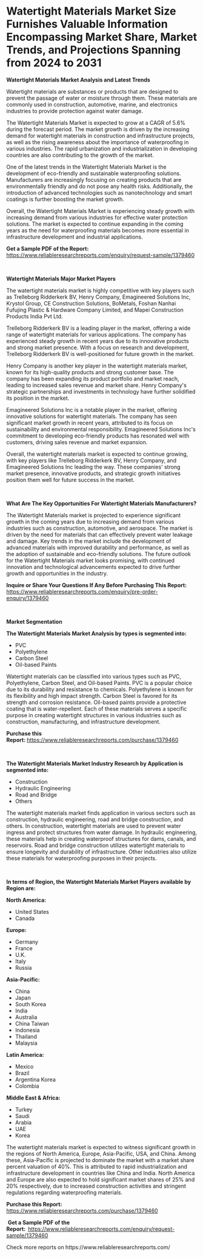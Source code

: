 <p><h1>Watertight Materials Market Size Furnishes Valuable Information Encompassing Market Share, Market Trends, and Projections Spanning from 2024 to 2031</h1></p><p><strong>Watertight Materials Market Analysis and Latest Trends</strong></p>
<p><p>Watertight materials are substances or products that are designed to prevent the passage of water or moisture through them. These materials are commonly used in construction, automotive, marine, and electronics industries to provide protection against water damage.</p><p>The Watertight Materials Market is expected to grow at a CAGR of 5.6% during the forecast period. The market growth is driven by the increasing demand for watertight materials in construction and infrastructure projects, as well as the rising awareness about the importance of waterproofing in various industries. The rapid urbanization and industrialization in developing countries are also contributing to the growth of the market.</p><p>One of the latest trends in the Watertight Materials Market is the development of eco-friendly and sustainable waterproofing solutions. Manufacturers are increasingly focusing on creating products that are environmentally friendly and do not pose any health risks. Additionally, the introduction of advanced technologies such as nanotechnology and smart coatings is further boosting the market growth.</p><p>Overall, the Watertight Materials Market is experiencing steady growth with increasing demand from various industries for effective water protection solutions. The market is expected to continue expanding in the coming years as the need for waterproofing materials becomes more essential in infrastructure development and industrial applications.</p></p>
<p><strong>Get a Sample PDF of the Report:&nbsp;</strong> <a href="https://www.reliableresearchreports.com/enquiry/request-sample/1379460">https://www.reliableresearchreports.com/enquiry/request-sample/1379460</a></p>
<p>&nbsp;</p>
<p><strong>Watertight Materials Major Market Players</strong></p>
<p><p>The watertight materials market is highly competitive with key players such as Trelleborg Ridderkerk BV, Henry Company, Emagineered Solutions Inc, Krystol Group, CE Construction Solutions, BoMetals, Foshan Nanhai Fufujing Plastic & Hardware Company Limited, and Mapei Construction Products India Pvt Ltd.</p><p>Trelleborg Ridderkerk BV is a leading player in the market, offering a wide range of watertight materials for various applications. The company has experienced steady growth in recent years due to its innovative products and strong market presence. With a focus on research and development, Trelleborg Ridderkerk BV is well-positioned for future growth in the market.</p><p>Henry Company is another key player in the watertight materials market, known for its high-quality products and strong customer base. The company has been expanding its product portfolio and market reach, leading to increased sales revenue and market share. Henry Company's strategic partnerships and investments in technology have further solidified its position in the market.</p><p>Emagineered Solutions Inc is a notable player in the market, offering innovative solutions for watertight materials. The company has seen significant market growth in recent years, attributed to its focus on sustainability and environmental responsibility. Emagineered Solutions Inc's commitment to developing eco-friendly products has resonated well with customers, driving sales revenue and market expansion.</p><p>Overall, the watertight materials market is expected to continue growing, with key players like Trelleborg Ridderkerk BV, Henry Company, and Emagineered Solutions Inc leading the way. These companies' strong market presence, innovative products, and strategic growth initiatives position them well for future success in the market.</p></p>
<p>&nbsp;</p>
<p><strong>What Are The Key Opportunities For Watertight Materials Manufacturers?</strong></p>
<p><p>The Watertight Materials market is projected to experience significant growth in the coming years due to increasing demand from various industries such as construction, automotive, and aerospace. The market is driven by the need for materials that can effectively prevent water leakage and damage. Key trends in the market include the development of advanced materials with improved durability and performance, as well as the adoption of sustainable and eco-friendly solutions. The future outlook for the Watertight Materials market looks promising, with continued innovation and technological advancements expected to drive further growth and opportunities in the industry.</p></p>
<p><strong>Inquire or Share Your Questions If Any Before Purchasing This Report:</strong> <a href="https://www.reliableresearchreports.com/enquiry/pre-order-enquiry/1379460">https://www.reliableresearchreports.com/enquiry/pre-order-enquiry/1379460</a></p>
<p>&nbsp;</p>
<p><strong>Market Segmentation</strong></p>
<p><strong>The Watertight Materials Market Analysis by types is segmented into:</strong></p>
<p><ul><li>PVC</li><li>Polyethylene</li><li>Carbon Steel</li><li>Oil-based Paints</li></ul></p>
<p><p>Watertight materials can be classified into various types such as PVC, Polyethylene, Carbon Steel, and Oil-based Paints. PVC is a popular choice due to its durability and resistance to chemicals. Polyethylene is known for its flexibility and high impact strength. Carbon Steel is favored for its strength and corrosion resistance. Oil-based paints provide a protective coating that is water-repellent. Each of these materials serves a specific purpose in creating watertight structures in various industries such as construction, manufacturing, and infrastructure development.</p></p>
<p><strong>Purchase this Report:&nbsp;</strong><a href="https://www.reliableresearchreports.com/purchase/1379460">https://www.reliableresearchreports.com/purchase/1379460</a></p>
<p>&nbsp;</p>
<p><strong>The Watertight Materials Market Industry Research by Application is segmented into:</strong></p>
<p><ul><li>Construction</li><li>Hydraulic Engineering</li><li>Road and Bridge</li><li>Others</li></ul></p>
<p><p>The watertight materials market finds application in various sectors such as construction, hydraulic engineering, road and bridge construction, and others. In construction, watertight materials are used to prevent water ingress and protect structures from water damage. In hydraulic engineering, these materials help in creating waterproof structures for dams, canals, and reservoirs. Road and bridge construction utilizes watertight materials to ensure longevity and durability of infrastructure. Other industries also utilize these materials for waterproofing purposes in their projects.</p></p>
<p>&nbsp;</p>
<p><strong>In terms of Region, the Watertight Materials Market Players available by Region are:</strong></p>
<p>
    <p> <strong> North America: </strong>
        <ul>
            <li>United States</li>
            <li>Canada</li>
        </ul>
        </p> 
    <p> <strong> Europe: </strong>
        <ul>
            <li>Germany</li>
            <li>France</li>
            <li>U.K.</li>
            <li>Italy</li>
            <li>Russia</li>
        </ul>
        </p> 
    <p> <strong> Asia-Pacific: </strong>
        <ul>
            <li>China</li>
            <li>Japan</li>
            <li>South Korea</li>
            <li>India</li>
            <li>Australia</li>
            <li>China Taiwan</li>
            <li>Indonesia</li>
            <li>Thailand</li>
            <li>Malaysia</li>
        </ul>
        </p> 
    <p> <strong> Latin America: </strong>
        <ul>
            <li>Mexico</li>
            <li>Brazil</li>
            <li>Argentina Korea</li>
            <li>Colombia</li>
        </ul>
        </p> 
    <p> <strong> Middle East & Africa: </strong>
        <ul>
            <li>Turkey</li>
            <li>Saudi</li>
            <li>Arabia</li>
            <li>UAE</li>
            <li>Korea</li>
        </ul>
    </p>
    </p>
<p><p>The watertight materials market is expected to witness significant growth in the regions of North America, Europe, Asia-Pacific, USA, and China. Among these, Asia-Pacific is projected to dominate the market with a market share percent valuation of 40%. This is attributed to rapid industrialization and infrastructure development in countries like China and India. North America and Europe are also expected to hold significant market shares of 25% and 20% respectively, due to increased construction activities and stringent regulations regarding waterproofing materials.</p></p>
<p><strong>Purchase this Report: </strong><a href="https://www.reliableresearchreports.com/purchase/1379460">https://www.reliableresearchreports.com/purchase/1379460</a></p>
<p>&nbsp;<strong>Get a Sample PDF of the Report:&nbsp;&nbsp;</strong><a href="https://www.reliableresearchreports.com/enquiry/request-sample/1379460">https://www.reliableresearchreports.com/enquiry/request-sample/1379460</a></p>
<p><strong></strong></p>
<p>Check more reports on https://www.reliableresearchreports.com/</p>